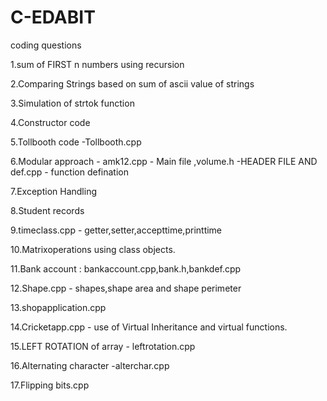 # C-EDABIT
coding questions

1.sum of FIRST n numbers using recursion

2.Comparing Strings based on sum of ascii value of strings

3.Simulation of strtok function

4.Constructor code

5.Tollbooth code -Tollbooth.cpp

6.Modular approach - amk12.cpp - Main file ,volume.h -HEADER FILE AND def.cpp - function defination

7.Exception Handling

8.Student records

9.timeclass.cpp - getter,setter,accepttime,printtime

10.Matrixoperations using class objects.

11.Bank account : bankaccount.cpp,bank.h,bankdef.cpp

12.Shape.cpp - shapes,shape area and shape perimeter

13.shopapplication.cpp 

14.Cricketapp.cpp  - use of Virtual Inheritance and virtual functions.

15.LEFT ROTATION of array - leftrotation.cpp

16.Alternating character -alterchar.cpp

17.Flipping bits.cpp
